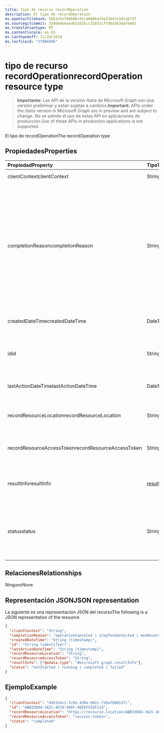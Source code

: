 ```yaml
---
title: tipo de recurso recordOperation
description: El tipo de recordOperation
ms.openlocfilehash: 5863e5ef84b00c65cd0806af8a3364fe3d1ab73f
ms.sourcegitcommit: 334e84b4aed63162bcc31831cffd6d363dafee02
ms.translationtype: MT
ms.contentlocale: es-ES
ms.lasthandoff: 11/29/2018
ms.locfileid: "27084496"
---
```

# <a name="recordoperation-resource-type"></a><span data-ttu-id="f6aab-103">tipo de recurso recordOperation</span><span class="sxs-lookup"><span data-stu-id="f6aab-103">recordOperation resource type</span></span>

> <span data-ttu-id="f6aab-104">**Importante:** Las API de la versión /beta de Microsoft Graph son una versión preliminar y están sujetas a cambios.</span><span class="sxs-lookup"><span data-stu-id="f6aab-104">**Important:** APIs under the /beta version in Microsoft Graph are in preview and are subject to change.</span></span> <span data-ttu-id="f6aab-105">No se admite el uso de estas API en aplicaciones de producción.</span><span class="sxs-lookup"><span data-stu-id="f6aab-105">Use of these APIs in production applications is not supported.</span></span>

<span data-ttu-id="f6aab-106">El tipo de recordOperation</span><span class="sxs-lookup"><span data-stu-id="f6aab-106">The recordOperation type</span></span>

## <a name="properties"></a><span data-ttu-id="f6aab-107">Propiedades</span><span class="sxs-lookup"><span data-stu-id="f6aab-107">Properties</span></span>

| <span data-ttu-id="f6aab-108">Propiedad</span><span class="sxs-lookup"><span data-stu-id="f6aab-108">Property</span></span>                       | <span data-ttu-id="f6aab-109">Tipo</span><span class="sxs-lookup"><span data-stu-id="f6aab-109">Type</span></span>                        | <span data-ttu-id="f6aab-110">Descripción</span><span class="sxs-lookup"><span data-stu-id="f6aab-110">Description</span></span>                                                                                                                                       |
| :----------------------------- | :---------------------------| :-------------------------------------------------------------------------------------------------------------------------------------------------|
| <span data-ttu-id="f6aab-111">clientContext</span><span class="sxs-lookup"><span data-stu-id="f6aab-111">clientContext</span></span>                  | <span data-ttu-id="f6aab-112">String</span><span class="sxs-lookup"><span data-stu-id="f6aab-112">String</span></span>                      | <span data-ttu-id="f6aab-113">El contexto de cliente.</span><span class="sxs-lookup"><span data-stu-id="f6aab-113">The client context.</span></span>                                                                                                                               |
| <span data-ttu-id="f6aab-114">completionReason</span><span class="sxs-lookup"><span data-stu-id="f6aab-114">completionReason</span></span>               | <span data-ttu-id="f6aab-115">String</span><span class="sxs-lookup"><span data-stu-id="f6aab-115">String</span></span>                      | <span data-ttu-id="f6aab-116">Los valores posibles son: `operationCanceled`, `stopToneDetected`, `maxRecordDurationReached`, `initialSilenceTimeout`, `maxSilenceTimeout`, `playPromptFailed`, `playBeepFailed`, `mediaReceiveTimeout` y `unspecifiedError`.</span><span class="sxs-lookup"><span data-stu-id="f6aab-116">Possible values are: `operationCanceled`, `stopToneDetected`, `maxRecordDurationReached`, `initialSilenceTimeout`, `maxSilenceTimeout`, `playPromptFailed`, `playBeepFailed`, `mediaReceiveTimeout`, `unspecifiedError`.</span></span> |
| <span data-ttu-id="f6aab-117">createdDateTime</span><span class="sxs-lookup"><span data-stu-id="f6aab-117">createdDateTime</span></span>                | <span data-ttu-id="f6aab-118">DateTimeOffset</span><span class="sxs-lookup"><span data-stu-id="f6aab-118">DateTimeOffset</span></span>              | <span data-ttu-id="f6aab-119">La hora de creación de la grabación.</span><span class="sxs-lookup"><span data-stu-id="f6aab-119">The time when the recording was created.</span></span>                                                                                                          |
| <span data-ttu-id="f6aab-120">id</span><span class="sxs-lookup"><span data-stu-id="f6aab-120">id</span></span>                             | <span data-ttu-id="f6aab-121">String</span><span class="sxs-lookup"><span data-stu-id="f6aab-121">String</span></span>                      | <span data-ttu-id="f6aab-122">Identificador de la operación de servidor. Es de sólo lectura.</span><span class="sxs-lookup"><span data-stu-id="f6aab-122">The server operation id. Read-only.</span></span> <span data-ttu-id="f6aab-123">Servidor que se generó.</span><span class="sxs-lookup"><span data-stu-id="f6aab-123">Server generated.</span></span>                                                                                             |
| <span data-ttu-id="f6aab-124">lastActionDateTime</span><span class="sxs-lookup"><span data-stu-id="f6aab-124">lastActionDateTime</span></span>             | <span data-ttu-id="f6aab-125">DateTimeOffset</span><span class="sxs-lookup"><span data-stu-id="f6aab-125">DateTimeOffset</span></span>              | <span data-ttu-id="f6aab-126">Hora de la última acción de la operación.</span><span class="sxs-lookup"><span data-stu-id="f6aab-126">The time of the last action of the operation.</span></span>                                                                                                     |
| <span data-ttu-id="f6aab-127">recordResourceLocation</span><span class="sxs-lookup"><span data-stu-id="f6aab-127">recordResourceLocation</span></span>         | <span data-ttu-id="f6aab-128">String</span><span class="sxs-lookup"><span data-stu-id="f6aab-128">String</span></span>                      | <span data-ttu-id="f6aab-129">La ubicación donde se encuentra la grabación.</span><span class="sxs-lookup"><span data-stu-id="f6aab-129">The location where the recording is located.</span></span>                                                                                                      |
| <span data-ttu-id="f6aab-130">recordResourceAccessToken</span><span class="sxs-lookup"><span data-stu-id="f6aab-130">recordResourceAccessToken</span></span>      | <span data-ttu-id="f6aab-131">String</span><span class="sxs-lookup"><span data-stu-id="f6aab-131">String</span></span>                      | <span data-ttu-id="f6aab-132">El token de acceso necesario para recuperar la grabación.</span><span class="sxs-lookup"><span data-stu-id="f6aab-132">The access token required to retrieve the recording.</span></span>                                                                                              |
| <span data-ttu-id="f6aab-133">resultInfo</span><span class="sxs-lookup"><span data-stu-id="f6aab-133">resultInfo</span></span>                     | [<span data-ttu-id="f6aab-134">resultInfo</span><span class="sxs-lookup"><span data-stu-id="f6aab-134">resultInfo</span></span>](resultinfo.md) | <span data-ttu-id="f6aab-135">La información del resultado.</span><span class="sxs-lookup"><span data-stu-id="f6aab-135">The result information.</span></span>  <span data-ttu-id="f6aab-136">Solo lectura.</span><span class="sxs-lookup"><span data-stu-id="f6aab-136">Read-only.</span></span> <span data-ttu-id="f6aab-137">Servidor que se generó.</span><span class="sxs-lookup"><span data-stu-id="f6aab-137">Server generated.</span></span>                                                                                             |
| <span data-ttu-id="f6aab-138">status</span><span class="sxs-lookup"><span data-stu-id="f6aab-138">status</span></span>                         | <span data-ttu-id="f6aab-139">String</span><span class="sxs-lookup"><span data-stu-id="f6aab-139">String</span></span>                      | <span data-ttu-id="f6aab-140">Los valores posibles son: `notStarted`, `running`, `completed` y `failed`.</span><span class="sxs-lookup"><span data-stu-id="f6aab-140">Possible values are: `notStarted`, `running`, `completed`, `failed`.</span></span> <span data-ttu-id="f6aab-141">Solo lectura.</span><span class="sxs-lookup"><span data-stu-id="f6aab-141">Read-only.</span></span> <span data-ttu-id="f6aab-142">Servidor que se generó.</span><span class="sxs-lookup"><span data-stu-id="f6aab-142">Server generated.</span></span>                                                 |

## <a name="relationships"></a><span data-ttu-id="f6aab-143">Relaciones</span><span class="sxs-lookup"><span data-stu-id="f6aab-143">Relationships</span></span>
<span data-ttu-id="f6aab-144">Ninguno</span><span class="sxs-lookup"><span data-stu-id="f6aab-144">None</span></span>

## <a name="json-representation"></a><span data-ttu-id="f6aab-145">Representación JSON</span><span class="sxs-lookup"><span data-stu-id="f6aab-145">JSON representation</span></span>

<span data-ttu-id="f6aab-146">La siguiente es una representación JSON del recurso</span><span class="sxs-lookup"><span data-stu-id="f6aab-146">The following is a JSON representation of the resource.</span></span>

<!-- {
  "blockType": "resource",
  "optionalProperties": [

  ],
  "@odata.type": "microsoft.graph.recordOperation"
}-->
```json
{
  "clientContext": "String",
  "completionReason": "operationCanceled | stopToneDetected | maxRecordDurationReached | initialSilenceTimeout | maxSilenceTimeout | playPromptFailed | playBeepFailed | mediaReceiveTimeout | unspecifiedError",
  "createdDateTime": "String (timestamp)",
  "id": "String (identifier)",
  "lastActionDateTime": "String (timestamp)",
  "recordResourceLocation": "String",
  "recordResourceAccessToken": "String",
  "resultInfo": {"@odata.type": "#microsoft.graph.resultInfo"},
  "status": "notStarted | running | completed | failed"
}
```

## <a name="example"></a><span data-ttu-id="f6aab-147">Ejemplo</span><span class="sxs-lookup"><span data-stu-id="f6aab-147">Example</span></span>

<!-- {
  "blockType": "example",
  "@odata.type": "microsoft.graph.recordOperation",
  "truncated": true
}-->
```json
{
  "clientContext": "d45324c1-fcb5-430a-902c-f20af696537c",
  "id": "ABB33D04-3A2C-4D78-996F-9EEEF55EF119",
  "recordResourceLocation": "https://resource.location/ABB33D04-3A2C-4D78-996F-9EEEF55EF119",
  "recordResourceAccessToken": "<access-token>",
  "status": "completed"
}
```

<!-- uuid: 8fcb5dbc-d5aa-4681-8e31-b001d5168d79
2015-10-25 14:57:30 UTC -->
<!-- {
  "type": "#page.annotation",
  "description": "recordOperation resource",
  "keywords": "",
  "section": "documentation",
  "tocPath": ""
}-->
